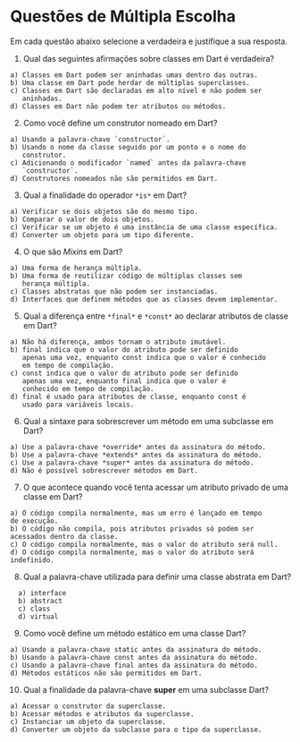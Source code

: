 # Questões de Múltipla Escolha #
>
Em cada questão abaixo selecione a verdadeira e justifique a sua resposta.
>

>
1. Qual das seguintes afirmações sobre classes em Dart é verdadeira? 
```
a) Classes em Dart podem ser aninhadas umas dentro das outras. 
b) Uma classe em Dart pode herdar de múltiplas superclasses. 
c) Classes em Dart são declaradas em alto nível e não podem ser 
   aninhadas. 
d) Classes em Dart não podem ter atributos ou métodos.
```
>
>
2. Como você define um construtor nomeado em Dart? 
```
a) Usando a palavra-chave `constructor`. 
b) Usando o nome da classe seguido por um ponto e o nome do 
   construtor. 
c) Adicionando o modificador `named` antes da palavra-chave 
   `constructor`. 
d) Construtores nomeados não são permitidos em Dart.
```
>
>
3. Qual a finalidade do operador `*is*` em Dart? 
```
a) Verificar se dois objetos são do mesmo tipo. 
b) Comparar o valor de dois objetos. 
c) Verificar se um objeto é uma instância de uma classe específica.
d) Converter um objeto para um tipo diferente.
```
>
>
4. O que são *Mixins* em Dart? 
```
a) Uma forma de herança múltipla. 
b) Uma forma de reutilizar código de múltiplas classes sem 
   herança múltipla. 
c) Classes abstratas que não podem ser instanciadas. 
d) Interfaces que definem métodos que as classes devem implementar.
```
>
>
5. Qual a diferença entre `*final*` e `*const*` ao declarar atributos 
   de classe em Dart? 
```
a) Não há diferença, ambos tornam o atributo imutável. 
b) final indica que o valor do atributo pode ser definido 
   apenas uma vez, enquanto const indica que o valor é conhecido 
   em tempo de compilação. 
c) const indica que o valor do atributo pode ser definido 
   apenas uma vez, enquanto final indica que o valor é 
   conhecido em tempo de compilação. 
d) final é usado para atributos de classe, enquanto const é 
   usado para variáveis locais.
```
>
>
6. Qual a sintaxe para sobrescrever um método em uma subclasse 
em Dart? 
```
a) Use a palavra-chave *override* antes da assinatura do método. 
b) Use a palavra-chave *extends* antes da assinatura do método. 
c) Use a palavra-chave *super* antes da assinatura do método. 
d) Não é possível sobrescrever métodos em Dart.
```
>
>
7. O que acontece quando você tenta acessar um atributo privado 
   de uma classe em Dart? 
```
a) O código compila normalmente, mas um erro é lançado em tempo 
de execução. 
b) O código não compila, pois atributos privados só podem ser 
acessados dentro da classe. 
c) O código compila normalmente, mas o valor do atributo será null.
d) O código compila normalmente, mas o valor do atributo será 
indefinido.
```
>
>
8. Qual a palavra-chave utilizada para definir uma classe abstrata
   em Dart? 
 ```
   a) interface 
   b) abstract 
   c) class 
   d) virtual
```
>
> 
9. Como você define um método estático em uma classe Dart? 
```
a) Usando a palavra-chave static antes da assinatura do método. 
b) Usando a palavra-chave const antes da assinatura do método. 
c) Usando a palavra-chave final antes da assinatura do método. 
d) Métodos estáticos não são permitidos em Dart.
```
>
>
10. Qual a finalidade da palavra-chave **super** em uma subclasse Dart?
```
a) Acessar o construtor da superclasse. 
b) Acessar métodos e atributos da superclasse. 
c) Instanciar um objeto da superclasse. 
d) Converter um objeto da subclasse para o tipo da superclasse.
```
>
